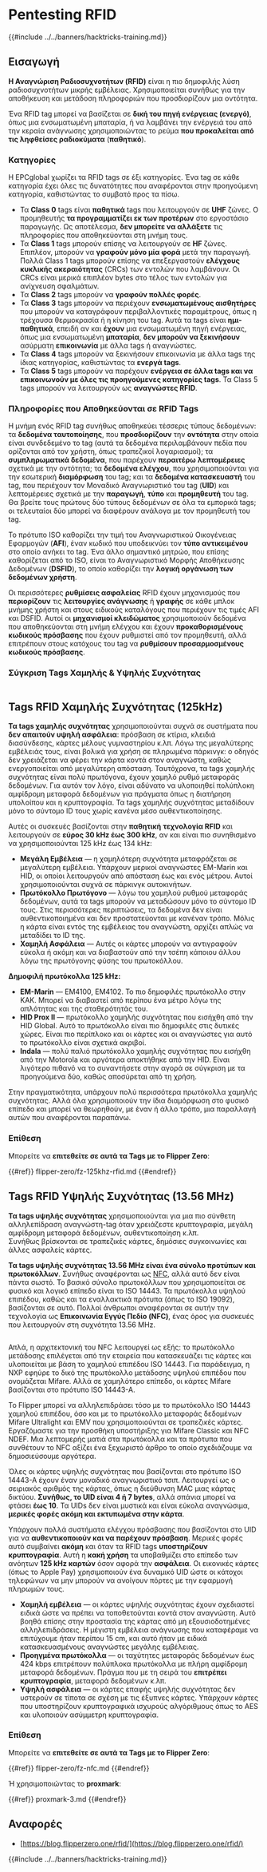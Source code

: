 # Pentesting RFID

{{#include ../../banners/hacktricks-training.md}}

## Εισαγωγή

**Η Αναγνώριση Ραδιοσυχνοτήτων (RFID)** είναι η πιο δημοφιλής λύση ραδιοσυχνοτήτων μικρής εμβέλειας. Χρησιμοποιείται συνήθως για την αποθήκευση και μετάδοση πληροφοριών που προσδιορίζουν μια οντότητα.

Ένα RFID tag μπορεί να βασίζεται σε **δική του πηγή ενέργειας (ενεργό)**, όπως μια ενσωματωμένη μπαταρία, ή να λαμβάνει την ενέργειά του από την κεραία ανάγνωσης χρησιμοποιώντας το ρεύμα **που προκαλείται από τις ληφθείσες ραδιοκύματα** (**παθητικό**).

### Κατηγορίες

Η EPCglobal χωρίζει τα RFID tags σε έξι κατηγορίες. Ένα tag σε κάθε κατηγορία έχει όλες τις δυνατότητες που αναφέρονται στην προηγούμενη κατηγορία, καθιστώντας το συμβατό προς τα πίσω.

- Τα **Class 0** tags είναι **παθητικά** tags που λειτουργούν σε **UHF** ζώνες. Ο προμηθευτής **τα προγραμματίζει εκ των προτέρων** στο εργοστάσιο παραγωγής. Ως αποτέλεσμα, **δεν μπορείτε να αλλάξετε** τις πληροφορίες που αποθηκεύονται στη μνήμη τους.
- Τα **Class 1** tags μπορούν επίσης να λειτουργούν σε **HF** ζώνες. Επιπλέον, μπορούν να **γραφούν μόνο μία φορά** μετά την παραγωγή. Πολλά Class 1 tags μπορούν επίσης να επεξεργαστούν **ελέγχους κυκλικής ακεραιότητας** (CRCs) των εντολών που λαμβάνουν. Οι CRCs είναι μερικά επιπλέον bytes στο τέλος των εντολών για ανίχνευση σφαλμάτων.
- Τα **Class 2** tags μπορούν να **γραφούν πολλές φορές**.
- Τα **Class 3** tags μπορούν να περιέχουν **ενσωματωμένους αισθητήρες** που μπορούν να καταγράφουν περιβαλλοντικές παραμέτρους, όπως η τρέχουσα θερμοκρασία ή η κίνηση του tag. Αυτά τα tags είναι **ημι-παθητικά**, επειδή αν και **έχουν** μια ενσωματωμένη πηγή ενέργειας, όπως μια ενσωματωμένη **μπαταρία**, **δεν μπορούν να ξεκινήσουν** ασύρματη **επικοινωνία** με άλλα tags ή αναγνώστες.
- Τα **Class 4** tags μπορούν να ξεκινήσουν επικοινωνία με άλλα tags της ίδιας κατηγορίας, καθιστώντας τα **ενεργά tags**.
- Τα **Class 5** tags μπορούν να παρέχουν **ενέργεια σε άλλα tags και να επικοινωνούν με όλες τις προηγούμενες κατηγορίες tags**. Τα Class 5 tags μπορούν να λειτουργούν ως **αναγνώστες RFID**.

### Πληροφορίες που Αποθηκεύονται σε RFID Tags

Η μνήμη ενός RFID tag συνήθως αποθηκεύει τέσσερις τύπους δεδομένων: τα **δεδομένα ταυτοποίησης**, που **προσδιορίζουν** την **οντότητα** στην οποία είναι συνδεδεμένο το tag (αυτά τα δεδομένα περιλαμβάνουν πεδία που ορίζονται από τον χρήστη, όπως τραπεζικοί λογαριασμοί); τα **συμπληρωματικά δεδομένα**, που παρέχουν **περαιτέρω** **λεπτομέρειες** σχετικά με την οντότητα; τα **δεδομένα ελέγχου**, που χρησιμοποιούνται για την εσωτερική **διαμόρφωση** του tag; και τα **δεδομένα κατασκευαστή** του tag, που περιέχουν τον Μοναδικό Αναγνωριστικό του tag (**UID**) και λεπτομέρειες σχετικά με την **παραγωγή**, **τύπο** και **προμηθευτή** του tag. Θα βρείτε τους πρώτους δύο τύπους δεδομένων σε όλα τα εμπορικά tags; οι τελευταίοι δύο μπορεί να διαφέρουν ανάλογα με τον προμηθευτή του tag.

Το πρότυπο ISO καθορίζει την τιμή του Αναγνωριστικού Οικογένειας Εφαρμογών (**AFI**), έναν κωδικό που υποδεικνύει τον **τύπο αντικειμένου** στο οποίο ανήκει το tag. Ένα άλλο σημαντικό μητρώο, που επίσης καθορίζεται από το ISO, είναι το Αναγνωριστικό Μορφής Αποθήκευσης Δεδομένων (**DSFID**), το οποίο καθορίζει την **λογική οργάνωση των δεδομένων χρήστη**.

Οι περισσότερες **ρυθμίσεις ασφαλείας** RFID έχουν μηχανισμούς που **περιορίζουν** τις **λειτουργίες ανάγνωσης** ή **γραφής** σε κάθε μπλοκ μνήμης χρήστη και στους ειδικούς καταλόγους που περιέχουν τις τιμές AFI και DSFID. Αυτοί οι **μηχανισμοί κλειδώματος** χρησιμοποιούν δεδομένα που αποθηκεύονται στη μνήμη ελέγχου και έχουν **προκαθορισμένους κωδικούς πρόσβασης** που έχουν ρυθμιστεί από τον προμηθευτή, αλλά επιτρέπουν στους κατόχους του tag να **ρυθμίσουν προσαρμοσμένους κωδικούς πρόσβασης**.

### Σύγκριση Tags Χαμηλής & Υψηλής Συχνότητας

<figure><img src="../../images/image (983).png" alt=""><figcaption></figcaption></figure>

## Tags RFID Χαμηλής Συχνότητας (125kHz)

**Τα tags χαμηλής συχνότητας** χρησιμοποιούνται συχνά σε συστήματα που **δεν απαιτούν υψηλή ασφάλεια**: πρόσβαση σε κτίρια, κλειδιά διασύνδεσης, κάρτες μέλους γυμναστηρίου κ.λπ. Λόγω της μεγαλύτερης εμβέλειάς τους, είναι βολικά για χρήση σε πληρωμένα πάρκινγκ: ο οδηγός δεν χρειάζεται να φέρει την κάρτα κοντά στον αναγνώστη, καθώς ενεργοποιείται από μεγαλύτερη απόσταση. Ταυτόχρονα, τα tags χαμηλής συχνότητας είναι πολύ πρωτόγονα, έχουν χαμηλό ρυθμό μεταφοράς δεδομένων. Για αυτόν τον λόγο, είναι αδύνατο να υλοποιηθεί πολύπλοκη αμφίδρομη μεταφορά δεδομένων για πράγματα όπως η διατήρηση υπολοίπου και η κρυπτογραφία. Τα tags χαμηλής συχνότητας μεταδίδουν μόνο το σύντομο ID τους χωρίς κανένα μέσο αυθεντικοποίησης.

Αυτές οι συσκευές βασίζονται στην **παθητική** **τεχνολογία RFID** και λειτουργούν σε **εύρος 30 kHz έως 300 kHz**, αν και είναι πιο συνηθισμένο να χρησιμοποιούνται 125 kHz έως 134 kHz:

- **Μεγάλη Εμβέλεια** — η χαμηλότερη συχνότητα μεταφράζεται σε μεγαλύτερη εμβέλεια. Υπάρχουν μερικοί αναγνώστες EM-Marin και HID, οι οποίοι λειτουργούν από απόσταση έως και ενός μέτρου. Αυτοί χρησιμοποιούνται συχνά σε πάρκινγκ αυτοκινήτων.
- **Πρωτόκολλο Πρωτόγονο** — λόγω του χαμηλού ρυθμού μεταφοράς δεδομένων, αυτά τα tags μπορούν να μεταδώσουν μόνο το σύντομο ID τους. Στις περισσότερες περιπτώσεις, τα δεδομένα δεν είναι αυθεντικοποιημένα και δεν προστατεύονται με κανέναν τρόπο. Μόλις η κάρτα είναι εντός της εμβέλειας του αναγνώστη, αρχίζει απλώς να μεταδίδει το ID της.
- **Χαμηλή Ασφάλεια** — Αυτές οι κάρτες μπορούν να αντιγραφούν εύκολα ή ακόμη και να διαβαστούν από την τσέπη κάποιου άλλου λόγω της πρωτόγονης φύσης του πρωτοκόλλου.

**Δημοφιλή πρωτόκολλα 125 kHz:**

- **EM-Marin** — EM4100, EM4102. Το πιο δημοφιλές πρωτόκολλο στην ΚΑΚ. Μπορεί να διαβαστεί από περίπου ένα μέτρο λόγω της απλότητας και της σταθερότητάς του.
- **HID Prox II** — πρωτόκολλο χαμηλής συχνότητας που εισήχθη από την HID Global. Αυτό το πρωτόκολλο είναι πιο δημοφιλές στις δυτικές χώρες. Είναι πιο περίπλοκο και οι κάρτες και οι αναγνώστες για αυτό το πρωτόκολλο είναι σχετικά ακριβοί.
- **Indala** — πολύ παλιό πρωτόκολλο χαμηλής συχνότητας που εισήχθη από την Motorola και αργότερα αποκτήθηκε από την HID. Είναι λιγότερο πιθανό να το συναντήσετε στην αγορά σε σύγκριση με τα προηγούμενα δύο, καθώς αποσύρεται από τη χρήση.

Στην πραγματικότητα, υπάρχουν πολύ περισσότερα πρωτόκολλα χαμηλής συχνότητας. Αλλά όλα χρησιμοποιούν την ίδια διαμόρφωση στο φυσικό επίπεδο και μπορεί να θεωρηθούν, με έναν ή άλλο τρόπο, μια παραλλαγή αυτών που αναφέρονται παραπάνω.

### Επίθεση

Μπορείτε να **επιτεθείτε σε αυτά τα Tags με το Flipper Zero**:

{{#ref}}
flipper-zero/fz-125khz-rfid.md
{{#endref}}

## Tags RFID Υψηλής Συχνότητας (13.56 MHz)

**Τα tags υψηλής συχνότητας** χρησιμοποιούνται για μια πιο σύνθετη αλληλεπίδραση αναγνώστη-tag όταν χρειάζεστε κρυπτογραφία, μεγάλη αμφίδρομη μεταφορά δεδομένων, αυθεντικοποίηση κ.λπ.\
Συνήθως βρίσκονται σε τραπεζικές κάρτες, δημόσιες συγκοινωνίες και άλλες ασφαλείς κάρτες.

**Τα tags υψηλής συχνότητας 13.56 MHz είναι ένα σύνολο προτύπων και πρωτοκόλλων**. Συνήθως αναφέρονται ως [NFC](https://nfc-forum.org/what-is-nfc/about-the-technology/), αλλά αυτό δεν είναι πάντα σωστό. Το βασικό σύνολο πρωτοκόλλων που χρησιμοποιείται σε φυσικό και λογικό επίπεδο είναι το ISO 14443. Τα πρωτόκολλα υψηλού επιπέδου, καθώς και τα εναλλακτικά πρότυπα (όπως το ISO 19092), βασίζονται σε αυτό. Πολλοί άνθρωποι αναφέρονται σε αυτήν την τεχνολογία ως **Επικοινωνία Εγγύς Πεδίο (NFC)**, ένας όρος για συσκευές που λειτουργούν στη συχνότητα 13.56 MHz.

<figure><img src="../../images/image (930).png" alt=""><figcaption></figcaption></figure>

Απλά, η αρχιτεκτονική του NFC λειτουργεί ως εξής: το πρωτόκολλο μετάδοσης επιλέγεται από την εταιρεία που κατασκευάζει τις κάρτες και υλοποιείται με βάση το χαμηλού επιπέδου ISO 14443. Για παράδειγμα, η NXP εφηύρε το δικό της πρωτόκολλο μετάδοσης υψηλού επιπέδου που ονομάζεται Mifare. Αλλά σε χαμηλότερο επίπεδο, οι κάρτες Mifare βασίζονται στο πρότυπο ISO 14443-A.

Το Flipper μπορεί να αλληλεπιδράσει τόσο με το πρωτόκολλο ISO 14443 χαμηλού επιπέδου, όσο και με το πρωτόκολλο μεταφοράς δεδομένων Mifare Ultralight και EMV που χρησιμοποιούνται σε τραπεζικές κάρτες. Εργαζόμαστε για την προσθήκη υποστήριξης για Mifare Classic και NFC NDEF. Μια λεπτομερής ματιά στα πρωτόκολλα και τα πρότυπα που συνθέτουν το NFC αξίζει ένα ξεχωριστό άρθρο το οποίο σχεδιάζουμε να δημοσιεύσουμε αργότερα.

Όλες οι κάρτες υψηλής συχνότητας που βασίζονται στο πρότυπο ISO 14443-A έχουν έναν μοναδικό αναγνωριστικό τσιπ. Λειτουργεί ως ο σειριακός αριθμός της κάρτας, όπως η διεύθυνση MAC μιας κάρτας δικτύου. **Συνήθως, το UID είναι 4 ή 7 bytes**, αλλά σπάνια μπορεί να φτάσει **έως 10**. Τα UIDs δεν είναι μυστικά και είναι εύκολα αναγνώσιμα, **μερικές φορές ακόμη και εκτυπωμένα στην κάρτα**.

Υπάρχουν πολλά συστήματα ελέγχου πρόσβασης που βασίζονται στο UID για να **αυθεντικοποιούν και να παρέχουν πρόσβαση**. Μερικές φορές αυτό συμβαίνει **ακόμη** και όταν τα RFID tags **υποστηρίζουν κρυπτογραφία**. Αυτή η **κακή χρήση** τα υποβαθμίζει στο επίπεδο των ανόητων **125 kHz καρτών** όσον αφορά την **ασφάλεια**. Οι εικονικές κάρτες (όπως το Apple Pay) χρησιμοποιούν ένα δυναμικό UID ώστε οι κάτοχοι τηλεφώνων να μην μπορούν να ανοίγουν πόρτες με την εφαρμογή πληρωμών τους.

- **Χαμηλή εμβέλεια** — οι κάρτες υψηλής συχνότητας έχουν σχεδιαστεί ειδικά ώστε να πρέπει να τοποθετούνται κοντά στον αναγνώστη. Αυτό βοηθά επίσης στην προστασία της κάρτας από μη εξουσιοδοτημένες αλληλεπιδράσεις. Η μέγιστη εμβέλεια ανάγνωσης που καταφέραμε να επιτύχουμε ήταν περίπου 15 cm, και αυτό ήταν με ειδικά κατασκευασμένους αναγνώστες μεγάλης εμβέλειας.
- **Προηγμένα πρωτόκολλα** — οι ταχύτητες μεταφοράς δεδομένων έως 424 kbps επιτρέπουν πολύπλοκα πρωτόκολλα με πλήρη αμφίδρομη μεταφορά δεδομένων. Πράγμα που με τη σειρά του **επιτρέπει κρυπτογραφία**, μεταφορά δεδομένων κ.λπ.
- **Υψηλή ασφάλεια** — οι κάρτες επαφής υψηλής συχνότητας δεν υστερούν σε τίποτα σε σχέση με τις έξυπνες κάρτες. Υπάρχουν κάρτες που υποστηρίζουν κρυπτογραφικά ισχυρούς αλγόριθμους όπως το AES και υλοποιούν ασύμμετρη κρυπτογραφία.

### Επίθεση

Μπορείτε να **επιτεθείτε σε αυτά τα Tags με το Flipper Zero**:

{{#ref}}
flipper-zero/fz-nfc.md
{{#endref}}

Ή χρησιμοποιώντας το **proxmark**:

{{#ref}}
proxmark-3.md
{{#endref}}

## Αναφορές

- [https://blog.flipperzero.one/rfid/](https://blog.flipperzero.one/rfid/)

{{#include ../../banners/hacktricks-training.md}}
